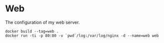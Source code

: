 # Web
The configuration of my web server.

    docker build --tag=web .
    docker run -ti -p 80:80 -v `pwd`/log:/var/log/nginx -d --name=web web
